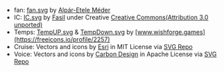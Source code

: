 - fan: [fan.svg](https://www.iconfinder.com/icons/3328905/cooling_fan_hotel_service_icon) by [Alpár-Etele Méder](https://www.iconfinder.com/pocike)
- IC: [IC.svg](https://freeicons.io/seo-icons/speed-optimization-icon-32691) by [Fasil](https://freeicons.io/profile/722) under Creative [Creative Commons(Attribution 3.0 unported)](https://creativecommons.org/licenses/by/3.0/)
- Temps: [TempUP.svg](https://freeicons.io/weather-4/weather-tforecast-hermometer-temperature-summer-hot-icon-44794) & [TempDown.svg](https://freeicons.io/weather-4/weather-forecast-thermometer-temperature-winter-cold-icon-44752) by [www.wishforge.games](https://freeicons.io/profile/2257) 
- Cruise: Vectors and icons by <a href="https://github.com/Esri/calcite-ui-icons?ref=svgrepo.com" target="_blank">Esri</a> in MIT License via <a href="https://www.svgrepo.com/" target="_blank">SVG Repo</a>
- Voice: Vectors and icons by <a href="https://github.com/carbon-design-system/carbon?ref=svgrepo.com" target="_blank">Carbon Design</a> in Apache License via <a href="https://www.svgrepo.com/" target="_blank">SVG Repo</a>
